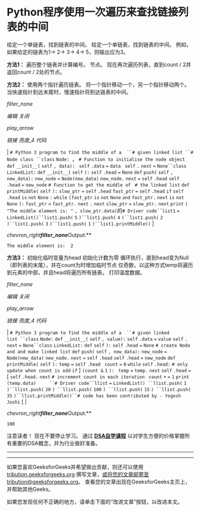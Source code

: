 # Python程序使用一次遍历来查找链接列表的中间

给定一个单链表，找到链表的中间。 给定一个单链表，找到链表的中间。 例如，如果给定的链表为1-> 2-> 3-> 4-> 5，则输出应为3。

**方法1：**
遍历整个链表并计算编号。 节点。 现在再次遍历列表，直到count / 2并返回count / 2处的节点。

**方法2：**
使用两个指针遍历链表。 将一个指针移动一个，另一个指针移动两个。 当快速指针到达末尾时，慢速指针将到达链表的中间。

*filter_none*

*编辑*
*关闭*

*play_arrow*

*链接*
*亮度_4*
*代码*

| `# Python 3 program to find the middle of a  ``# given linked list ``# Node class ``class` `Node: `， `# Function to initialise the node object ` `def` `__init__(` `self` `, data): ` `self` `.data` `=` `data ` `self` `.` `next` `=` `None``class` `LinkedList:` `def` `__init__(` `self` `):` `self` `.head` `=` `None` `def` `push(` `self` `, new_data):` `new_node` `=` `Node(new_data)` `new_node.` `next` `=` `self` `.head` `self` `.head` `=` `new_node` `# Function to get the middle of ` `# the linked list` `def` `printMiddle(` `self` `):` `slow_ptr` `=` `self` `.head` `fast_ptr` `=` `self` `.head` `if` `self` `.head` `is` `not` `None` `:` `while` `(fast_ptr` `is` `not` `None` `and` `fast_ptr.` `next` `is` `not` `None` `):` `fast_ptr` `=` `fast_ptr.` `next` `.` `next` `slow_ptr` `=` `slow_ptr.` `next` `print` `(` `"The middle element is: "` `, slow_ptr.data)`的`# Driver code``list1` `=` `LinkedList()``list1.push(` `5` `)``list1.push(` `4` `)``list1.push(` `2` `)``list1.push(` `3` `)``list1.push(` `1` `)``list1.printMiddle()` |

*chevron_right**filter_none***Output:**

```
The middle element is:  2

```

**方法3：**
初始化临时变量为head
初始化计数为零
循环执行，直到head变为Null（即列表的末尾），并在count为时增加临时节点 仅奇数，以这种方式temp将遍历到元素的中部，并且head将遍历所有链表。 打印温度数据。

*filter_none*

*编辑*
*关闭*

*play_arrow*

*链接*
*亮度_4*
*代码*

| `# Python 3 program to find the middle of a  ``# given linked list ``class` `Node:` `def` `__init__(` `self` `, value):` `self` `.data` `=` `value` `self` `.` `next` `=` `None``class` `LinkedList:` `def` `self` `):` `self` `.head` `=` `None` `# create Node and and make linked list` `def` `push(` `self` `, new_data):` `new_node` `=` `Node(new_data)` `new_node.` `next` `=` `self` `.head` `self` `.head` `=` `new_node` `def` `printMiddle(` `self` `):` `temp` `=` `self` `.head ` `count` `=` `0` `while` `self` `.head:` `# only update when count is odd` `if` ] `(count &` `1` `): ` `temp` `=` `temp.` `next` `self` `.head` `=` [ `self` `.head.` `next` `# increment count in each iteration ` `count` `+` `=` `1` `print` `(temp.data)     ``# Driver code``llist` `=` `LinkedList() ``llist.push(` `1` `)``llist.push(` `20` `) ``llist.push(` `100` `) ``llist.push(` `15` `) ``llist.push(` `35` `)``llist.printMiddle()``# code has been contributed by - Yogesh Joshi` [ |

*chevron_right**filter_none***Output:**

```
100

```

注意读者！ 现在不要停止学习。 通过 [**DSA自学课程**](https://practice.geeksforgeeks.org/courses/dsa-self-paced?utm_source=geeksforgeeks&utm_medium=article&utm_campaign=gfg_article_dsa_content_bottom) 以对学生方便的价格掌握所有重要的DSA概念，并为行业做好准备。

* * *

* * *

如果您喜欢GeeksforGeeks并希望做出贡献，则还可以使用 [tribution.geeksforgeeks.org](https://contribute.geeksforgeeks.org/) 撰写文章，或将您的文章邮寄至tribution@geeksforgeeks.org。 查看您的文章出现在GeeksforGeeks主页上，并帮助其他Geeks。

如果您发现任何不正确的地方，请单击下面的“改进文章”按钮，以改进本文。